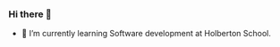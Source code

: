 ### Hi there 👋

- 🌱 I’m currently learning Software development at Holberton School.

![<Title for your card>](https://github-readme-stats.vercel.app/api?sebasvalencia726=sebasvalencia726&show_icons=true&theme=radical)
